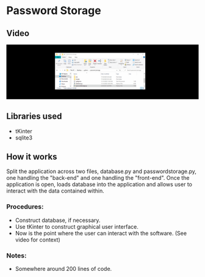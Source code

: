 # Password Storage

## Video
![GIF password app](https://github.com/JackFlexington/python_project_showcase/blob/master/password_storage/password_app.gif)

## Libraries used
* tKinter
* sqlite3

## How it works
Split the application across two files, database.py and passwordstorage.py, one handling the "back-end" and one handling the "front-end". Once the application is open, loads database into the application and allows user to interact with the data contained within.

### Procedures:
* Construct database, if necessary.
* Use tKinter to construct graphical user interface.
* Now is the point where the user can interact with the software. (See video for context)

### Notes:
* Somewhere around 200 lines of code.
